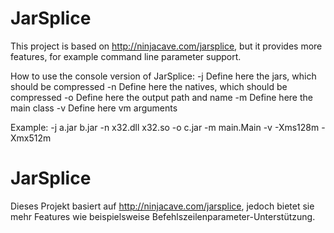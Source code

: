 # JarSplice

This project is based on http://ninjacave.com/jarsplice, but it provides more features, for example command line parameter support.

How to use the console version of JarSplice:
	-j	Define here the jars, which should be compressed
	-n	Define here the natives, which should be compressed
	-o	Define here the output path and name
	-m	Define here the main class
	-v	Define here vm arguments

Example:
	-j a.jar b.jar -n x32.dll x32.so -o c.jar -m main.Main -v -Xms128m -Xmx512m

# JarSplice

Dieses Projekt basiert auf http://ninjacave.com/jarsplice, jedoch bietet sie mehr Features wie beispielsweise Befehlszeilenparameter-Unterstützung.
